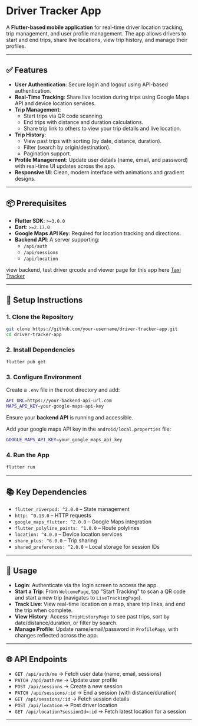 # Driver Tracker App

A **Flutter-based mobile application** for real-time driver location tracking, trip management, and user profile management. The app allows drivers to start and end trips, share live locations, view trip history, and manage their profiles.

---

## ✅ Features

- **User Authentication**: Secure login and logout using API-based authentication.
- **Real-Time Tracking**: Share live location during trips using Google Maps API and device location services.
- **Trip Management**:
  - Start trips via QR code scanning.
  - End trips with distance and duration calculations.
  - Share trip link to others to view your trip details and live location.
- **Trip History**:
  - View past trips with sorting (by date, distance, duration).
  - Filter (search by origin/destination).
  - Pagination support.
- **Profile Management**: Update user details (name, email, and password) with real-time UI updates across the app.
- **Responsive UI**: Clean, modern interface with animations and gradient designs.

---

## 📦 Prerequisites

- **Flutter SDK**: `>=3.0.0`
- **Dart**: `>=2.17.0`
- **Google Maps API Key**: Required for location tracking and directions.
- **Backend API**: A server supporting:
  - `/api/auth`
  - `/api/sessions`
  - `/api/location`

view backend, test driver qrcode and viewer page for this app here [Taxi Tracker](https://https://github.com/eldavido7/taxi-tracker)

---

## 🚀 Setup Instructions

### 1. Clone the Repository

```bash
git clone https://github.com/your-username/driver-tracker-app.git
cd driver-tracker-app
```

### 2. Install Dependencies

```bash
flutter pub get
```

### 3. Configure Environment

Create a `.env` file in the root directory and add:

```bash
API_URL=https://your-backend-api-url.com
MAPS_API_KEY=your-google-maps-api-key
```

Ensure your **backend API** is running and accessible.

Add your google maps API key in the `android/local.properties` file:

```bash
GOOGLE_MAPS_API_KEY=your_google_maps_api_key
```

### 4. Run the App

```bash
flutter run
```

---

## 📚 Key Dependencies

- `flutter_riverpod: ^2.0.0` – State management
- `http: ^0.13.0` – HTTP requests
- `google_maps_flutter: ^2.0.0` – Google Maps integration
- `flutter_polyline_points: ^1.0.0` – Route polylines
- `location: ^4.0.0` – Device location services
- `share_plus: ^6.0.0` – Trip sharing
- `shared_preferences: ^2.0.0` – Local storage for session IDs

---

## 📖 Usage

- **Login**: Authenticate via the login screen to access the app.
- **Start a Trip**: From `WelcomePage`, tap "Start Tracking" to scan a QR code and start a new trip (navigates to `LiveTrackingPage`).
- **Track Live**: View real-time location on a map, share trip links, and end the trip when complete.
- **View History**: Access `TripHistoryPage` to see past trips, sort by date/distance/duration, or filter by search.
- **Manage Profile**: Update name/email/password in `ProfilePage`, with changes reflected across the app.

---

## 🌐 API Endpoints

- `GET /api/auth/me` → Fetch user data (name, email, sessions)
- `PATCH /api/auth/me` → Update user profile
- `POST /api/sessions` → Create a new session
- `PATCH /api/sessions/:id` → End a session (with distance/duration)
- `GET /api/sessions/:id` → Fetch session details
- `POST /api/location` → Post driver location
- `GET /api/location?sessionId=:id` → Fetch latest location for a session

---
